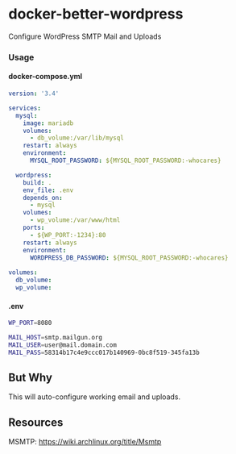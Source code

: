 # docker-better-wordpress

Configure WordPress SMTP Mail and Uploads

### Usage

#### docker-compose.yml

```yml
version: '3.4'

services:
  mysql:
    image: mariadb
    volumes:
      - db_volume:/var/lib/mysql
    restart: always
    environment:
      MYSQL_ROOT_PASSWORD: ${MYSQL_ROOT_PASSWORD:-whocares}

  wordpress:
    build: .
    env_file: .env
    depends_on:
      - mysql
    volumes:
      - wp_volume:/var/www/html
    ports:
      - ${WP_PORT:-1234}:80
    restart: always
    environment:
      WORDPRESS_DB_PASSWORD: ${MYSQL_ROOT_PASSWORD:-whocares}
  
volumes:
  db_volume:
  wp_volume:
```

#### .env

```bash
WP_PORT=8080

MAIL_HOST=smtp.mailgun.org
MAIL_USER=user@mail.domain.com
MAIL_PASS=58314b17c4e9ccc017b140969-0bc8f519-345fa13b
```

## But Why

This will auto-configure working email and uploads.


## Resources

MSMTP: https://wiki.archlinux.org/title/Msmtp
